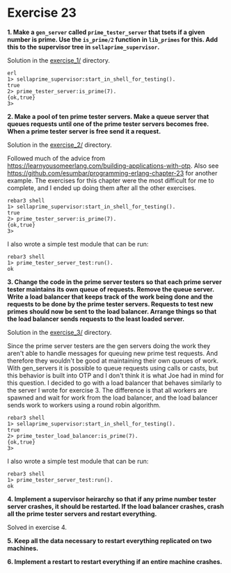 # Exercise 23

**1. Make a `gen_server` called `prime_tester_server` that tsets if a given number is prime. Use the `is_prime/2` function in `lib_primes` for this. Add this to the supervisor tree in `sellaprime_supervisor`.**

Solution in the [exercise_1/](exercise_1) directory.

```
erl
1> sellaprime_supervisor:start_in_shell_for_testing().
true
2> prime_tester_server:is_prime(7).
{ok,true}
3>
```

**2. Make a pool of ten prime tester servers. Make a queue server that queues requests until one of the prime tester servers becomes free. When a prime tester server is free send it a request.**

Solution in the [exercise_2/](exercise_2/) directory.

Followed much of the advice from https://learnyousomeerlang.com/building-applications-with-otp. Also see https://github.com/esumbar/programming-erlang-chapter-23 for another example. The exercises for this chapter were the most difficult for me to complete, and I ended up doing them after all the other exercises.

```
rebar3 shell
1> sellaprime_supervisor:start_in_shell_for_testing().
true
2> prime_tester_server:is_prime(7).
{ok,true}
3>
```

I also wrote a simple test module that can be run:

```
rebar3 shell
1> prime_tester_server_test:run().
ok
```

**3. Change the code in the prime server testers so that each prime server tester maintains its own queue of requests. Remove the queue server. Write a load balancer that keeps track of the work being done and the requests to be done by the prime tester servers. Requests to test new primes should now be sent to the load balancer. Arrange things so that the load balancer sends requests to the least loaded server.**

Solution in the [exercise_3/](exercise_3/) directory.

Since the prime server testers are the gen servers doing the work they aren't able to handle messages for queuing new prime test requests. And therefore they wouldn't be good at maintaining their own queues of work. With gen_servers it is possible to queue requests using calls or casts, but this behavior is built into OTP and I don't think it is what Joe had in mind for this question. I decided to go with a load balancer that behaves similarly to the server I wrote for exercise 3. The difference is that all workers are spawned and wait for work from the load balancer, and the load balancer sends work to workers using a round robin algorithm.

```
rebar3 shell
1> sellaprime_supervisor:start_in_shell_for_testing().
true
2> prime_tester_load_balancer:is_prime(7).
{ok,true}
3>
```

I also wrote a simple test module that can be run:

```
rebar3 shell
1> prime_tester_server_test:run().
ok
```

**4. Implement a supervisor heirarchy so that if any prime number tester server crashes, it should be restarted. If the load balancer crashes, crash all the prime tester servers and restart everything.**

Solved in exercise 4.

**5. Keep all the data necessary to restart everything replicated on two machines.**

**6. Implement a restart to restart everything if an entire machine crashes.**

